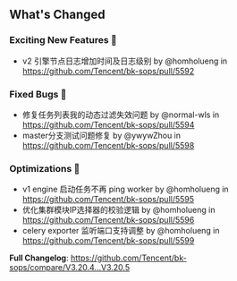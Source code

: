 <!-- Release notes generated using configuration in .github/release.yml at master -->

## What's Changed
### Exciting New Features 🎉
* v2 引擎节点日志增加时间及日志级别 by @homholueng in https://github.com/Tencent/bk-sops/pull/5592

### Fixed Bugs 👾
* 修复任务列表我的动态过滤失效问题 by @normal-wls in https://github.com/Tencent/bk-sops/pull/5594
* master分支测试问题修复 by @ywywZhou in https://github.com/Tencent/bk-sops/pull/5598

### Optimizations 🦾
* v1 engine 启动任务不再 ping worker by @homholueng in https://github.com/Tencent/bk-sops/pull/5595
* 优化集群模块IP选择器的校验逻辑 by @homholueng in https://github.com/Tencent/bk-sops/pull/5596
* celery exporter 监听端口支持调整 by @homholueng in https://github.com/Tencent/bk-sops/pull/5599


**Full Changelog**: https://github.com/Tencent/bk-sops/compare/V3.20.4...V3.20.5